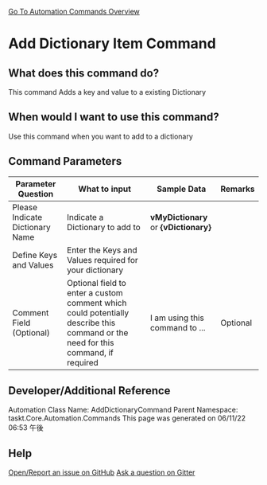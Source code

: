 <!--TITLE: Add Dictionary Item Command -->
<!-- SUBTITLE: a command in the Dictionary Commands group. -->
[Go To Automation Commands Overview](/automation-commands.md)


# Add Dictionary Item Command


## What does this command do?
This command Adds a key and value to a existing Dictionary


## When would I want to use this command?
Use this command when you want to add to a dictionary


## Command Parameters
| Parameter Question   	| What to input  	|  Sample Data 	| Remarks  	|
| ---                    | ---               | ---           | ---       |
|Please Indicate Dictionary Name|Indicate a Dictionary to add to|**vMyDictionary** or **{vDictionary}**||
|Define Keys and Values|Enter the Keys and Values required for your dictionary|||
|Comment Field (Optional)|Optional field to enter a custom comment which could potentially describe this command or the need for this command, if required|I am using this command to ...|Optional|








## Developer/Additional Reference
Automation Class Name: AddDictionaryCommand
Parent Namespace: taskt.Core.Automation.Commands
This page was generated on 06/11/22 06:53 午後


## Help
[Open/Report an issue on GitHub](https://github.com/saucepleez/taskt/issues/new)
[Ask a question on Gitter](https://gitter.im/taskt-rpa/Lobby)

